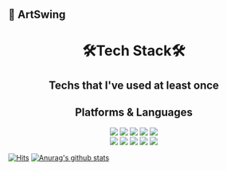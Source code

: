 ## 🤔 ArtSwing

<!--
**ArtSwing/ArtSwing** is a ✨ _special_ ✨ repository because its `README.md` (this file) appears on your GitHub profile.

Here are some ideas to get you started:

- 🔭 I’m currently working on ...
- 🌱 I’m currently learning ...
- 👯 I’m looking to collaborate on ...
- 🤔 I’m looking for help with ...
- 💬 Ask me about ...
- 📫 How to reach me: ...
- 😄 Pronouns: ...
- ⚡ Fun fact: ...
-->


<h1 align="center">🛠Tech Stack🛠</h1>
<h2 align="center">Techs that I've used at least once</h2>
  <div align=center>
	<h2>Platforms & Languages</h2>
  <img src="https://img.shields.io/badge/Javascript-F7DF1E?style=flat-square&logo=Javascript&logoColor=black"/></a>
  <img src="https://img.shields.io/badge/Java-007396?style=flat-square&logo=Java&logoColor=white"/></a>
  <img src="https://img.shields.io/badge/Python-3776AB?style=flat-square&logo=Oracle&logoColor=white"/></a>
  <img src="https://img.shields.io/badge/jQuery-0769AD?style=flat-square&logo=jQuery&logoColor=white"/></a>
  <img src="https://img.shields.io/badge/HTML5-E34F26?style=flat-square&logo=HTML5&logoColor=white"/></a>
  
  
  <br>
  <img src="https://img.shields.io/badge/Linux-FCC624?style=flat-square&logo=Linux&logoColor=white"/></a>
  <img src="https://img.shields.io/badge/Kakao-FFCD00?style=flat-square&logo=Kakao&logoColor=white"/></a>
  <img src="https://img.shields.io/badge/Git-F05032?style=flat-square&logo=Git&logoColor=white"/></a>
  <img src="https://img.shields.io/badge/Oracle-F80000?style=flat-square&logo=Oracle&logoColor=white"/></a>
  <img src="https://img.shields.io/badge/Spring-6DB33F?style=flat-square&logo=Spring&logoColor=white"/></a>
  
  
	
  </div>
  
  
  
  
 [![Hits](https://hits.seeyoufarm.com/api/count/incr/badge.svg?url=https%3A%2F%2Fgithub.com%2Fzzsza)](https://hits.seeyoufarm.com) 
 [![Anurag's github stats](https://github-readme-stats.vercel.app/api?username=ArtSwing)](https://github.com/anuraghazra/github-readme-stats)
